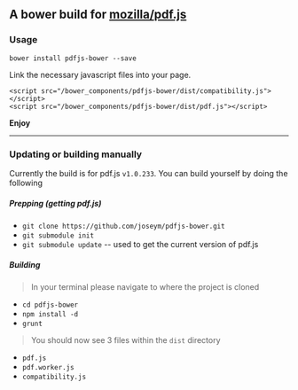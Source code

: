 ## A bower build for [mozilla/pdf.js](https://github.com/mozilla/pdf.js)

### Usage

`bower install pdfjs-bower --save`

Link the necessary javascript files into your page.

    <script src="/bower_components/pdfjs-bower/dist/compatibility.js"></script>
    <script src="/bower_components/pdfjs-bower/dist/pdf.js"></script>

__Enjoy__

---

### Updating or building manually
Currently the build is for pdf.js `v1.0.233`.
You can build yourself by doing the following

##### Prepping (getting pdf.js)
- `git clone https://github.com/joseym/pdfjs-bower.git`
- `git submodule init`
- `git submodule update` -- used to get the current version of pdf.js

##### Building
> In your terminal please navigate to where the project is cloned

- `cd pdfjs-bower`
- `npm install -d`
- `grunt`

> You should now see 3 files within the `dist` directory

- `pdf.js`
- `pdf.worker.js`
- `compatibility.js`
